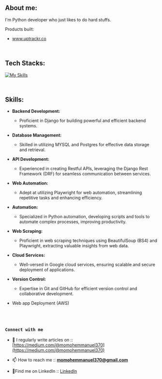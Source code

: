## About me:
I'm Python developer who just likes to do hard stuffs.

Products built:
* www.uptrackr.co


<br>

## Tech Stacks:

[![My Skills](https://skillicons.dev/icons?i=django,git,mysql,postgres,postman,py,regex,sqlite)](https://skillicons.dev)


<br>

## Skills:

- **Backend Development:**
  - Proficient in Django for building powerful and efficient backend systems.

- **Database Management:**
  - Skilled in utilizing MYSQL and Postgres for effective data storage and retrieval.

- **API Development:**
  - Experienced in creating Restful APIs, leveraging the Django Rest Framework (DRF) for seamless communication between services.

- **Web Automation:**
  - Adept at utilizing Playwright for web automation, streamlining repetitive tasks and enhancing efficiency.

- **Automation:**
  - Specialized in Python automation, developing scripts and tools to automate complex processes, improving productivity.

- **Web Scraping:**
  - Proficient in web scraping techniques using BeautifulSoup (BS4) and Playwright, extracting valuable insights from web data.

- **Cloud Services:**
  - Well-versed in Google cloud services, ensuring scalable and secure deployment of applications.

- **Version Control:**
  - Expertise in Git and GitHub for efficient version control and collaborative development.

- Web app Deployment (AWS)
<br>
<br>

### `Connect with me`

- 📝 I regularly write articles on :: [https://medium.com/@momohemmanuel370](https://medium.com/@momohemmanuel370)

- 📫 How to reach me ::  **momohemmanuel370@gmail.com**

- 📄Find me on LinkedIn ::  [LinkedIn](https://www.linkedin.com/in/emmmanuelmomoh/)



